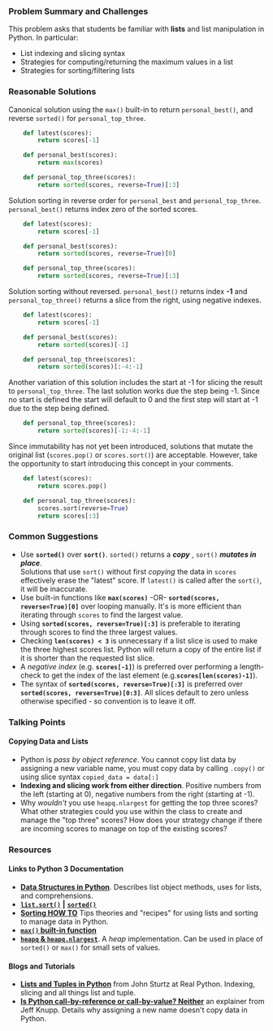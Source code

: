 ### Problem Summary and Challenges

This problem asks that students be familiar with **lists** and list manipulation in Python.  In particular:

-  List indexing and slicing syntax
-  Strategies for computing/returning the maximum values in a list
-  Strategies for sorting/filtering lists 

  
### Reasonable Solutions
Canonical solution using the `max()` built-in to return `personal_best()`, and reverse `sorted()` for `personal_top_three`.
```python
    def latest(scores):
        return scores[-1]

    def personal_best(scores):
        return max(scores)

    def personal_top_three(scores):
        return sorted(scores, reverse=True)[:3]
```

Solution sorting in reverse order for `personal_best` and `personal_top_three`.  `personal_best()` returns index zero of the sorted scores.
```python
    def latest(scores):
        return scores[-1]

    def personal_best(scores):
        return sorted(scores, reverse=True)[0]

    def personal_top_three(scores):
        return sorted(scores, reverse=True)[:3]
```
Solution sorting without reversed. `personal_best()` returns index **-1** and `personal_top_three()` returns a slice from the right, using negative indexes.
```python
    def latest(scores):
        return scores[-1]

    def personal_best(scores):
        return sorted(scores)[-1]

    def personal_top_three(scores):
        return sorted(scores)[:-4:-1]
```
Another variation of this solution includes the start at -1 for slicing the result to `personal_top_three`. The last solution works due the step being -1. Since no start is defined the start will default to 0 and the first step will start at -1 due to the step being defined.
```python
    def personal_top_three(scores):
        return sorted(scores)[-1:-4:-1]
```

Since immutability has not yet been introduced, solutions that mutate the original list (`scores.pop()` or `scores.sort()`) are acceptable. However, take the opportunity to start introducing this concept in your comments.
```python
    def latest(scores):
        return scores.pop()

    def personal_top_three(scores):
        scores.sort(reverse=True)
        return scores[:3]
```

### Common Suggestions

- Use **`sorted()`** over **`sort()`**. `sorted()` returns a _**copy**_ , `sort()` _**mutates in place**_.  
  Solutions that use `sort()` without first _copying_ the data in `scores` effectively erase the "latest" score. If `latest()` is called after the `sort()`, it will be inaccurate.
-  Use built-in functions like **`max(scores)`** -OR- **`sorted(scores, reverse=True)[0]`**  over looping manually.   It's is more efficient than iterating through `scores` to find the largest value.
-  Using **`sorted(scores, reverse=True)[:3]`** is preferable to iterating through scores to find the three largest values.
- Checking  **`len(scores) < 3`**  is unnecessary if a list slice is used to make the three highest scores list.  Python will return a copy of the entire list if it is shorter than the requested list slice.
- A _negative index_ (e.g. **`scores[-1]`**) is preferred over performing a length-check  to get the index of the last element (e.g.**`scores[len(scores)-1]`**). 
- The syntax of **`sorted(scores, reverse=True)[:3]`** is preferred over **`sorted(scores, reverse=True)[0:3]`**. All slices default to zero unless otherwise specified - so convention is to leave it off.

  
### Talking Points

#### Copying Data and Lists
- Python is _pass by object reference_.  You cannot copy list data by assigning a new variable name, you must copy data by calling `.copy()` or using slice syntax `copied_data = data[:]`
- **Indexing and slicing work from either direction**.  Positive numbers from the left (starting at 0), negative numbers from the right (starting at -1).
- Why _wouldn't_ you use `heapq.nlargest` for getting the top three scores?  What other strategies could you use within the class to create and manage the "top three" scores?  How does your strategy change if there are incoming scores to manage on top of the existing scores?

  
### Resources

#### Links to Python 3 Documentation
-  [**Data Structures in Python**](https://docs.python.org/3/tutorial/datastructures.html).  Describes list object methods, uses for lists, and comprehensions.
- [**`list.sort()`**](https://docs.python.org/3/library/stdtypes.html#list.sort) **|** [**`sorted()`**](https://docs.python.org/3/library/functions.html#sorted)
-  [**Sorting HOW TO**](https://docs.python.org/3/howto/sorting.html)  Tips theories and "recipes" for using lists and sorting to manage data in Python.
-  [**`max()` built-in function**](https://docs.python.org/3/library/functions.html#max) 
- [**`heapq` & `heapq.nlargest`**](https://docs.python.org/3/library/heapq.html#heapq.nlargest).  A _heap_ implementation.  Can be used in place of `sorted()` or `max()` for small sets of values.

#### Blogs and Tutorials
-  [**Lists and Tuples in Python**](https://realpython.com/python-lists-tuples/#python-lists) from John Sturtz at Real Python.  Indexing, slicing and all things list and tuple.
- [**Is Python call-by-reference or call-by-value?  Neither**](https://jeffknupp.com/blog/2012/11/13/is-python-callbyvalue-or-callbyreference-neither/) an explainer from Jeff Knupp.  Details why assigning a new name doesn't copy data in Python.
